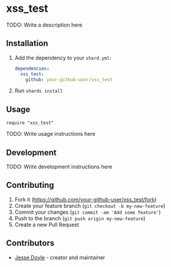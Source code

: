 # xss_test

TODO: Write a description here

## Installation

1. Add the dependency to your `shard.yml`:

   ```yaml
   dependencies:
     xss_test:
       github: your-github-user/xss_test
   ```

2. Run `shards install`

## Usage

```crystal
require "xss_test"
```

TODO: Write usage instructions here

## Development

TODO: Write development instructions here

## Contributing

1. Fork it (<https://github.com/your-github-user/xss_test/fork>)
2. Create your feature branch (`git checkout -b my-new-feature`)
3. Commit your changes (`git commit -am 'Add some feature'`)
4. Push to the branch (`git push origin my-new-feature`)
5. Create a new Pull Request

## Contributors

- [Jesse Doyle](https://github.com/your-github-user) - creator and maintainer

